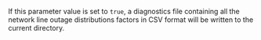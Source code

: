 If this parameter value is set to `true`, a diagnostics file containing all the network line outage distributions factors in CSV format will be written to the current directory.